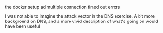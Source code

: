 the docker setup ad multiple connection timed out errors


I was not able to imagine the attack vector in the DNS exercise. A bit more background on DNS, and a more vivid description of what's going on would have been useful

